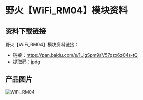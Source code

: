[](野火【WiFi_RM04】模块资料)

# 野火【WiFi_RM04】模块资料
## 资料下载链接
野火【WiFi_RM04】模块资料链接：
* 链接：https://pan.baidu.com/s/1LigSpm9aV57qzx6z04s-tQ 
* 提取码：jpdg 

## 产品图片
![WiFi_RM04](https://raw.githubusercontent.com/wiki/Embdefire/products/images/模块产品/WiFi/WiFi_RM04.jpg)
